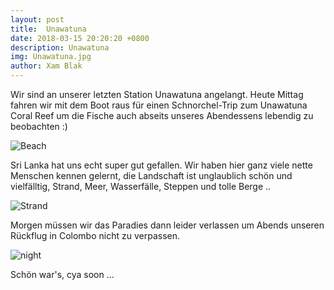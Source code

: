 ```yaml
---
layout: post
title:  Unawatuna
date: 2018-03-15 20:20:20 +0800
description: Unawatuna
img: Unawatuna.jpg
author: Xam Blak
---
```

Wir sind an unserer letzten Station Unawatuna angelangt. Heute Mittag fahren wir mit dem Boot raus für einen Schnorchel-Trip zum Unawatuna Coral Reef um die Fische auch abseits unseres Abendessens lebendig zu beobachten :)

![Beach]({{site.baseurl}}/assets/img/Unawatuna-view.jpg)

Sri Lanka hat uns echt super gut gefallen. Wir haben hier ganz viele nette Menschen kennen gelernt, die Landschaft ist unglaublich schön und vielfälltig, Strand, Meer, Wasserfälle, Steppen und tolle Berge ..

![Strand]({{site.baseurl}}/assets/img/Unawatuna-sea.jpg)

Morgen müssen wir das Paradies dann leider verlassen um Abends unseren Rückflug in Colombo nicht zu verpassen.

![night]({{site.baseurl}}/assets/img/Unawatuna-night.jpg)

Schön war's, cya soon ...

